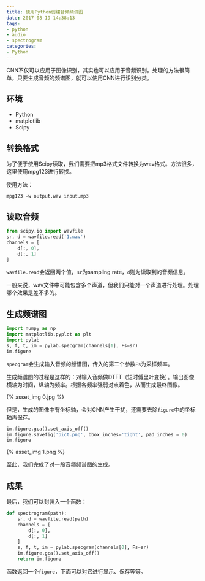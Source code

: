 ```yaml
---
title: 使用Python创建音频频谱图
date: 2017-08-19 14:38:13
tags:
- python
- audio
- spectrogram
categories:
- Python
---
```


CNN不仅可以应用于图像识别，其实也可以应用于音频识别。处理的方法很简单，只要生成音频的频谱图，就可以使用CNN进行识别分类。

<!-- more -->

## 环境

-   Python
-   matplotlib
-   Scipy

## 转换格式

为了便于使用Scipy读取，我们需要把mp3格式文件转换为wav格式。方法很多，这里使用mpg123进行转换。

使用方法：

```shell
mpg123 -w output.wav input.mp3
```

## 读取音频

```python
from scipy.io import wavfile
sr, d = wavfile.read('1.wav')
channels = [
	d[:, 0],
    d[:, 1]
]
```

`wavfile.read`会返回两个值，`sr`为sampling rate，`d`则为读取到的音频信息。

一般来说，wav文件中可能包含多个声道，但我们只能对一个声道进行处理。处理哪个效果是差不多的。

## 生成频谱图

```python
import numpy as np
import matplotlib.pyplot as plt
import pylab
s, f, t, im = pylab.specgram(channels[1], Fs=sr)
im.figure
```

`specgram`会生成输入音频的频谱图，传入的第二个参数`Fs`为采样频率。

生成频谱图的过程是这样的：对输入音频做DTFT（短时傅里叶变换）。输出图像横轴为时间，纵轴为频率。根据各频率强弱对点着色，从而生成最终图像。

{% asset_img 0.jpg %}

但是，生成的图像中有坐标轴，会对CNN产生干扰，还需要去除`figure`中的坐标轴再保存。

```python
im.figure.gca().set_axis_off()
im.figure.savefig('pict.png', bbox_inches='tight', pad_inches = 0)
im.figure
```

{% asset_img 1.png %}

至此，我们完成了对一段音频频谱图的生成。

##  成果

最后，我们可以封装入一个函数：

```python
def spectrogram(path):
    sr, d = wavfile.read(path)
    channels = [
        d[:, 0],
        d[:, 1]
    ]
    s, f, t, im = pylab.specgram(channels[0], Fs=sr)
    im.figure.gca().set_axis_off()
    return im.figure
```

函数返回一个`figure`，下面可以对它进行显示、保存等等。


